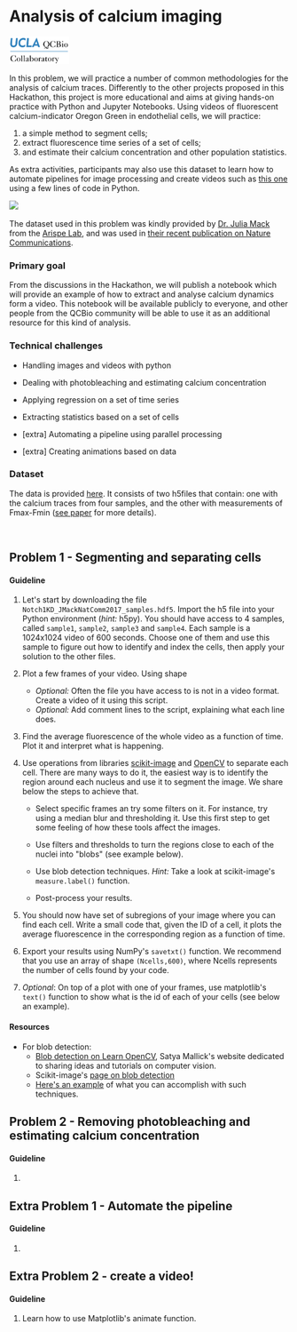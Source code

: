 # Analysis of calcium imaging

<img src="../qcbCollaboratory_logo.png" height="50"/>

In this problem, we will practice a number of common methodologies for the analysis of calcium traces. Differently to the other projects proposed in this Hackathon, this project is more educational and aims at giving hands-on practice with Python and Jupyter Notebooks. Using videos of fluorescent calcium-indicator Oregon Green in endothelial cells, we will practice:

1. a simple method to segment cells;
2. extract fluorescence time series of a set of cells;
3. and estimate their calcium concentration and other population statistics.

As extra activities, participants may also use this dataset to learn how to automate pipelines for image processing and create videos such as [this one](https://static-content.springer.com/esm/art%3A10.1038%2Fs41467-017-01741-8/MediaObjects/41467_2017_1741_MOESM4_ESM.mp4) using a few lines of code in Python.


<img src="resources/notch1_vid_natcomm.gif" width="600" />

The dataset used in this problem was kindly provided by [Dr. Julia Mack](https://www.linkedin.com/in/julia-mack-0790a52/) from the [Arispe Lab](https://arispelab.mcdb.ucla.edu/), and was used in [their recent publication on Nature Communications](https://www.nature.com/articles/s41467-017-01741-8).

### Primary goal

From the discussions in the Hackathon, we will publish a notebook which will provide an example of how to extract and analyse calcium dynamics form a video. This notebook will be available publicly to everyone, and other people from the QCBio community will be able to use it as an additional resource for this kind of analysis.


### Technical challenges

* Handling images and videos with python

* Dealing with photobleaching and estimating calcium concentration

* Applying regression on a set of time series

* Extracting statistics based on a set of cells

* [extra] Automating a pipeline using parallel processing

* [extra] Creating animations based on data


### Dataset

The data is provided [here](./Dataset.md). It consists of two h5files that contain: one with the calcium traces from four samples, and the other with measurements of Fmax-Fmin ([see paper](https://www.nature.com/articles/s41467-017-01741-8) for more details).


<br />

## Problem 1 - Segmenting and separating cells


#### Guideline

1. Let's start by downloading the file ```Notch1KD_JMackNatComm2017_samples.hdf5```. Import the h5 file into your Python environment (*hint:* h5py). You should have access to 4 samples, called ```sample1```, ```sample2```, ```sample3``` and ```sample4```. Each sample is a 1024x1024 video of 600 seconds. Choose one of them and use this sample to figure out how to identify and index the cells, then apply your solution to the other files.

2. Plot a few frames of your video. Using shape
    * *Optional:* Often the file you have access to is not in a video format. Create a video of it using this script.
    * *Optional:* Add comment lines to the script, explaining what each line does.


3. Find the average fluorescence of the whole video as a function of time. Plot it and interpret what is happening.

4. Use operations from libraries [scikit-image](http://scikit-image.org/) and [OpenCV](https://opencv-python-tutroals.readthedocs.io/en/latest/index.html) to separate each cell. There are many ways to do it, the easiest way is to identify the region around each nucleus and use it to segment the image. We share below the steps to achieve that.

    * Select specific frames an try some filters on it. For instance, try using a median blur and thresholding it. Use this first step to get some feeling of how these tools affect the images.

    * Use filters and thresholds to turn the regions close to each of the nuclei into "blobs" (see example below).

    * Use blob detection techniques. *Hint:* Take a look at scikit-image's ```measure.label()``` function.

    * Post-process your results.

5. You should now have set of subregions of your image where you can find each cell. Write a small code that, given the ID of a cell, it plots the average fluorescence in the corresponding region as a function of time.

6. Export your results using NumPy's ```savetxt()``` function. We recommend that you use an array of shape ```(Ncells,600)```, where Ncells represents the number of cells found by your code.

7. *Optional*: On top of a plot with one of your frames, use matplotlib's ```text()``` function to show what is the id of each of your cells (see below an example).



#### Resources

* For blob detection:
  * [Blob detection on Learn OpenCV](https://www.learnopencv.com/blob-detection-using-opencv-python-c/), Satya Mallick's website dedicated to sharing ideas and tutorials on computer vision.
  * Scikit-image's [page on blob detection](http://scikit-image.org/docs/dev/auto_examples/features_detection/plot_blob.html)
  * [Here's an example](https://www.youtube.com/watch?v=4DynOyNN_FI&t=2s) of what you can accomplish with such techniques.




## Problem 2 - Removing photobleaching and estimating calcium concentration

#### Guideline

1.


## Extra Problem 1 - Automate the pipeline

#### Guideline

1.


## Extra Problem 2 - create a video!

#### Guideline

1. Learn how to use Matplotlib's animate function.
